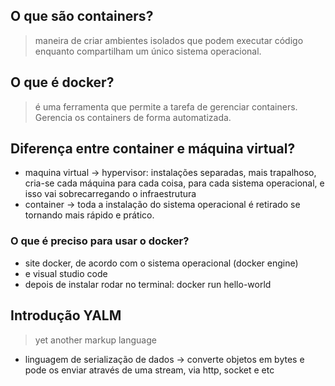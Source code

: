 ## O que são containers? 
> maneira de criar ambientes isolados que podem executar código enquanto compartilham um único sistema operacional. </br>

## O que é docker? 
> é uma ferramenta que permite a tarefa de gerenciar containers. Gerencia os containers de forma automatizada. 

## Diferença entre container e máquina virtual? 
* maquina virtual -> hypervisor: instalações separadas, mais trapalhoso, cria-se cada máquina para cada coisa, para cada sistema operacional, e isso vai sobrecarregando o infraestrutura
* container -> toda a instalação do sistema operacional é retirado se tornando mais rápido e prático. 

### O que é preciso para usar o docker? 
* site docker, de acordo com o sistema operacional (docker engine)
* e visual studio code
* depois de instalar rodar no terminal: docker run hello-world

## Introdução YALM
> yet another markup language 
* linguagem de serialização de dados -> converte objetos em bytes e pode os enviar através de uma stream, via http, socket e etc 
